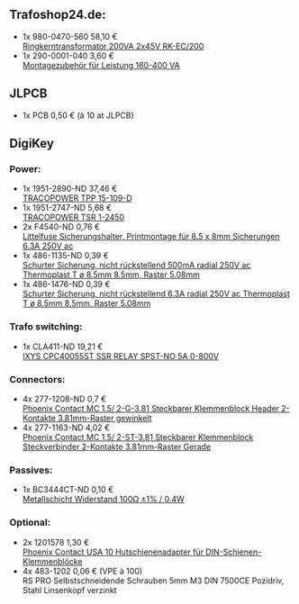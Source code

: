 ## Trafoshop24.de:
- 1x  980-0470-560   58,10 €  
  [Ringkerntransformator 200VA 2x45V RK-EC/200](https://www.trafoshop24.de/rk-transformatoren-200-va/56-ringkerntransformator-200va-2x45v-rk-ec200.html)
- 1x  290-0001-040    3,60 €  
  [Montagezubehör für Leistung 160-400 VA](https://www.trafoshop24.de/zubehor/115-montagezubehor-fur-leistung-160-400-va.html)

## JLPCB
- 1x  PCB             0,50 €  (à 10 at JLPCB)

## DigiKey
### Power:
- 1x  1951-2890-ND   37,46 €  
  [TRACOPOWER TPP 15-109-D](https://www.digikey.de/de/products/detail/traco-power/TPP-15-109-D/9565879)
- 1x  1951-2747-ND    5,68 €  
  [TRACOPOWER TSR 1-2450](https://www.digikey.de/de/products/detail/traco-power/TSR-1-2450/9383780)
- 2x  F4540-ND        0,76 €  
  [Littelfuse Sicherungshalter, Printmontage für 8.5 x 8mm Sicherungen 6.3A 250V ac](https://www.digikey.de/de/products/detail/littelfuse-inc/55900000001/2515940)
- 1x  486-1135-ND     0,39 €  
  [Schurter Sicherung, nicht rückstellend 500mA radial 250V ac Thermoplast T ø 8.5mm 8.5mm, Raster 5.08mm](https://www.digikey.de/de/products/detail/schurter-inc/0034-6612/1522934)
- 1x  486-1476-ND     0,39 €  
  [Schurter Sicherung, nicht rückstellend 6.3A radial 250V ac Thermoplast T ø 8.5mm 8.5mm, Raster 5.08mm](https://www.digikey.de/de/products/detail/schurter-inc/0034-6623/1730522)
### Trafo switching:
- 1x  CLA411-ND      19,21 €  
  [IXYS CPC40055ST SSR RELAY SPST-NO 5A 0-800V](https://www.digikey.de/de/products/detail/ixys-integrated-circuits-division/CPC40055ST/4785448)
### Connectors:
- 4x  277-1208-ND     0,7 €  
  [Phoenix Contact MC 1.5/ 2-G-3.81 Steckbarer Klemmenblock Header 2-Kontakte 3.81mm-Raster gewinkelt](https://www.digikey.de/de/products/detail/phoenix-contact/1803277/260574)
- 4x  277-1163-ND     4,02 €  
  [Phoenix Contact MC 1.5/ 2-ST-3.81 Steckbarer Klemmenblock Steckverbinder 2-Kontakte 3.81mm-Raster Gerade](https://www.digikey.de/de/products/detail/phoenix-contact/1803578/260529)
### Passives:
- 1x  BC3444CT-ND     0,10 €  
  [Metallschicht Widerstand 100Ω ±1% / 0.4W](https://www.digikey.de/de/products/detail/vishay-beyschlag-draloric-bc-components/MBA02040C1000FCT00/5062182)


### Optional:
- 2x  1201578         1,30 €  
  [Phoenix Contact USA 10 Hutschienenadapter für DIN-Schienen-Klemmenblöcke](https://www.digikey.de/de/products/detail/phoenix-contact/1201578/290934)
- 4x  483-1202        0,06 €  (VPE à 100)  
  RS PRO Selbstschneidende Schrauben 5mm M3 DIN 7500CE Pozidriv, Stahl Linsenkopf verzinkt